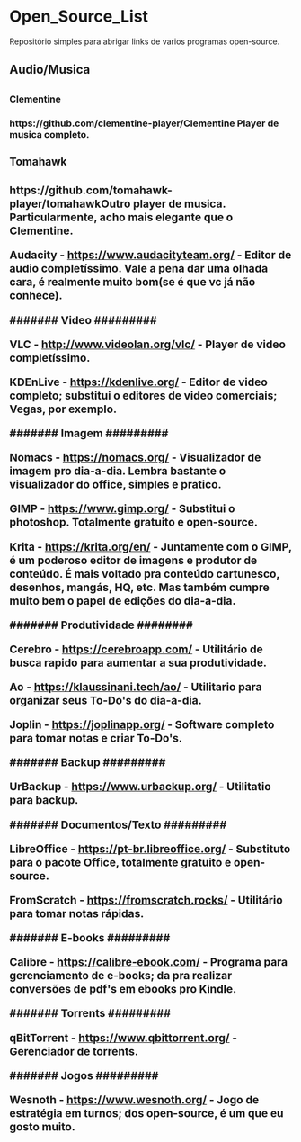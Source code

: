 # Open_Source_List
Repositório simples para abrigar links de varios programas open-source.


<h2>Audio/Musica<h2>

<h3>Clementine<h3><a>https://github.com/clementine-player/Clementine<a> Player de musica completo.

<h3>Tomahawk<h3><a>https://github.com/tomahawk-player/tomahawk<a>Outro player de musica. Particularmente, acho mais elegante que o Clementine.

Audacity - https://www.audacityteam.org/ - Editor de audio completíssimo. Vale a pena dar uma olhada cara, é realmente muito bom(se é que vc já não conhece).


####### Video #########

VLC - http://www.videolan.org/vlc/ - Player de video completíssimo.

KDEnLive - https://kdenlive.org/ - Editor de video completo; substitui o editores de video comerciais; Vegas, por exemplo.


####### Imagem #########

Nomacs - https://nomacs.org/ - Visualizador de imagem pro dia-a-dia. Lembra bastante o visualizador do office, simples e pratico.

GIMP - https://www.gimp.org/ - Substitui o photoshop. Totalmente gratuito e open-source.

Krita - https://krita.org/en/ - Juntamente com o GIMP, é um poderoso editor de imagens e produtor de conteúdo. É mais voltado pra conteúdo cartunesco, desenhos, mangás, HQ, etc. Mas também cumpre muito bem o papel de edições do dia-a-dia.


####### Produtividade ########

Cerebro - https://cerebroapp.com/ - Utilitário de busca rapido para aumentar a sua produtividade.

Ao - https://klaussinani.tech/ao/ - Utilitario para organizar seus To-Do's do dia-a-dia.

Joplin - https://joplinapp.org/ - Software completo para tomar notas e criar To-Do's.


####### Backup #########

UrBackup - https://www.urbackup.org/ - Utilitatio para backup.

####### Documentos/Texto #########

LibreOffice - https://pt-br.libreoffice.org/ - Substituto para o pacote Office, totalmente gratuito e open-source.

FromScratch - https://fromscratch.rocks/ - Utilitário para tomar notas rápidas.

####### E-books #########

Calibre - https://calibre-ebook.com/ - Programa para gerenciamento de e-books; da pra realizar conversões de pdf's em ebooks pro Kindle.


####### Torrents #########

qBitTorrent - https://www.qbittorrent.org/ - Gerenciador de torrents.


####### Jogos #########

Wesnoth - https://www.wesnoth.org/ - Jogo de estratégia em turnos; dos open-source, é um que eu gosto muito.
